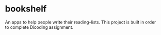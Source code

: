 # bookshelf
An apps to help people write their reading-lists. This project is built in order to complete Dicoding assignment.
